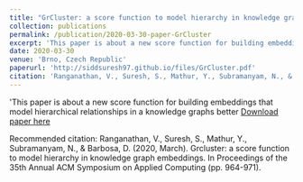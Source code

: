 ```yaml
---
title: "GrCluster: a score function to model hierarchy in knowledge graph embeddings"
collection: publications
permalink: /publication/2020-03-30-paper-GrCluster
excerpt: 'This paper is about a new score function for building embeddings that model hierarchical relationships in a knowledge graphs better'
date: 2020-03-30
venue: 'Brno, Czech Republic'
paperurl: 'http://siddsuresh97.github.io/files/GrCluster.pdf'
citation: 'Ranganathan, V., Suresh, S., Mathur, Y., Subramanyam, N., & Barbosa, D. (2020, March). Grcluster: a score function to model hierarchy in knowledge graph embeddings. In Proceedings of the 35th Annual ACM Symposium on Applied Computing (pp. 964-971).'
---
```

'This paper is about a new score function for building embeddings that model hierarchical relationships in a knowledge graphs better
[Download paper here](http://siddsuresh97.github.io/files/GrCluster.pdf)

Recommended citation: Ranganathan, V., Suresh, S., Mathur, Y., Subramanyam, N., & Barbosa, D. (2020, March). Grcluster: a score function to model hierarchy in knowledge graph embeddings. In Proceedings of the 35th Annual ACM Symposium on Applied Computing (pp. 964-971).